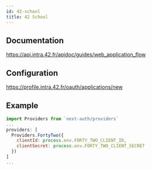```yaml
---
id: 42-school
title: 42 School
---
```


## Documentation

https://api.intra.42.fr/apidoc/guides/web_application_flow

## Configuration

https://profile.intra.42.fr/oauth/applications/new

## Example

```js
import Providers from `next-auth/providers`
...
providers: [
  Providers.FortyTwo({
    clientId: process.env.FORTY_TWO_CLIENT_ID,
    clientSecret: process.env.FORTY_TWO_CLIENT_SECRET
  })
]
...
```
